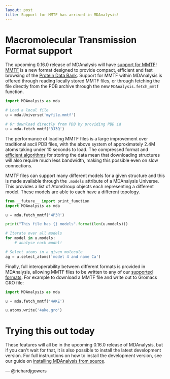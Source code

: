 ```yaml
---
layout: post
title: Support for MMTF has arrived in MDAnalysis!
---
```


# Macromolecular Transmission Format support

The upcoming 0.16.0 release of MDAnalysis will have
[support for MMTF](https://twitter.com/mmtf_spec/status/799704395046760448)!
[MMTF](http://mmtf.rcsb.org/) is a new format designed to provide compact, efficient and fast browsing of the [Protein
Data Bank](www.rcsb.org/).
Support for MMTF within MDAnalysis is offered through reading locally stored MMTF files,
or through fetching the file directly from the PDB archive through the new
`MDAnalysis.fetch_mmtf` function.

```python
import MDAnalysis as mda

# Load a local file
u = mda.Universe('myfile.mmtf')

# Or download directly from PDB by providing PBD id
u = mda.fetch_mmtf('3J3Q')

```

The performance of loading MMTF files is a large improvement over traditional ascii PDB files,
with the above system of approximately 2.4M atoms taking under 10 seconds to load.
The compressed format and [efficient algorithms](https://github.com/rcsb/mmtf/blob/v1.0/spec.md)
for storing the data mean that downloading structures will also require much less bandwidth,
making this possible even on slow connections.

MMTF files can support many different models for a given structure and this is made available
through the `.models` attribute of a MDAnalysis Universe.  This provides a list of AtomGroup
objects each representing a different model.  These models are able to each have a
different topology.

```python
from __future__ import print_function
import MDAnalysis as mda

u = mda.fetch_mmtf('4P3R')

print("This file has {} models".format(len(u.models)))

# Iterate over all models
for model in u.models:
    # analyse each model!

# Select atoms in a given molecule
ag = u.select_atoms('model 4 and name Ca')
```

Finally, full interoperability between different formats is provided in MDAnalysis, allowing
MMTF files to be written to any of our
[supported formats](http://pythonhosted.org/MDAnalysis/documentation_pages/coordinates/init.html#id1).
For example to download a MMTF file and write out to Gromacs GRO file:

```python
import MDAnalysis as mda

u = mda.fetch_mmtf('4AKE')

u.atoms.write('4ake.gro')

```

# Trying this out today

These features will all be in the upcoming 0.16.0 release of MDAnalysis, but if you can't wait for that,
it is also possible to install the latest development version.
For full instructions on how to install the development version, see our guide on
[installing MDAnalysis from source](https://github.com/MDAnalysis/mdanalysis/wiki/Setup-Development-Environment).

— @richardjgowers
